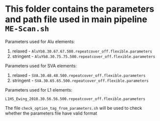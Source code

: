 # This folder contains the parameters and path file used in main pipeline `ME-Scan.sh`

Parameters used for Alu elements:
1. relaxed - `AluYb8.30.67.67.500.repeatcover_off.flexible.parameters`
2. stringent - `AluYb8.30.75.75.500.repeatcover_off.flexible.parameters`

Parameters used for SVA elements:
1. relaxed - `SVA.30.48.48.500.repeatcover_off.flexible.parameters`
2. stringent - `SVA.30.65.65.500.repeatcover_off.flexible.parameters`

Parameters used for L1 elements:

`L1HS_Ewing_2010.30.56.56.500.repeatcover_off.flexible.parameters`

The file `check_option_tag_from_parameters.sh` will be used to check whether the parameters file have valid format
